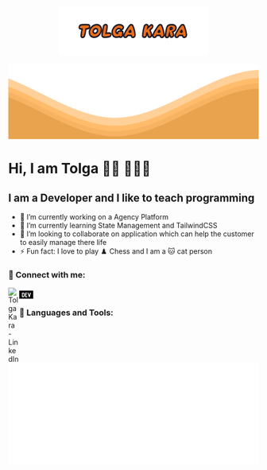 <p align="center">
  <img src="https://raw.githubusercontent.com/tolgakara/tolgakara/master/logo.svg" width="300" height="100">
</p>
<img src="https://raw.githubusercontent.com/tolgakara/tolgakara/master/waves.svg" width="100%" height="150">

# Hi, I am Tolga 👋🏻 👨🏻‍💻

## I am a Developer and I like to teach programming

- 🔭 I’m currently working on a Agency Platform
- 🌱 I’m currently learning State Management and TailwindCSS
- 👯 I’m looking to collaborate on application which can help the customer to easily manage there life
- ⚡ Fun fact: I love to play ♟️ Chess and I am a 🐱 cat person

### 💬 Connect with me:

[<img align="left" alt="Tolga Kara - LinkedIn" width="22px" src="https://simpleicons.org/icons/linkedin.svg" />][linkedin]
[<img align="left" style="color:white;" src="images/dev-dot-to.svg" alt="Tolga Kara's DEV Profile" width="28px" />][devto]

<br>

### 🧰 Languages and Tools:

<img src="https://raw.githubusercontent.com/tolgakara/tolgakara/master/languages.svg" width="auto" height="auto">
<br>


[linkedin]: https://www.linkedin.com/in/tolgakara/
[github]: https://github.com/TolgaKara
[devto]: https://dev.to/tolgakara
